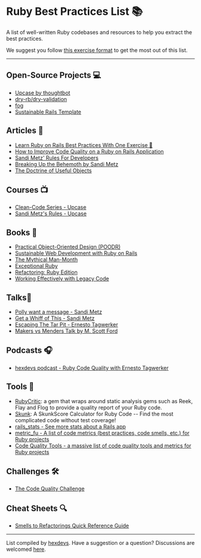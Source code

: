 # Ruby Best Practices List 📚

A list of well-written Ruby codebases and resources to help you extract the best practices.

We suggest you follow [this exercise format](https://www.hexdevs.com/posts/learn-ruby-best-practices-with-one-exercise/#one-exercise-to-teach-you-ruby-on-rails-best-practices) to get the most out of this list.

---
## Open-Source Projects 💻
- [Upcase by thoughtbot](https://github.com/thoughtbot/upcase)
- [dry-rb/dry-validation](https://github.com/dry-rb/dry-validation)
- [fog](https://github.com/fog/fog)
- [Sustainable Rails Template](https://github.com/davetron5000/rails-app-template-sustainable)

## Articles 📰
- [Learn Ruby on Rails Best Practices With One Exercise 🍝](https://www.hexdevs.com/posts/learn-ruby-best-practices-with-one-exercise/)
- [How to Improve Code Quality on a Ruby on Rails Application](https://www.hexdevs.com/posts/technical-debt-ruby-on-rails/)
- [Sandi Metz' Rules For Developers](https://thoughtbot.com/blog/sandi-metz-rules-for-developers)
- [Breaking Up the Behemoth by Sandi Metz](https://sandimetz.com/blog/2017/9/13/breaking-up-the-behemoth)
- [The Doctrine of Useful Objects](http://docs.eventide-project.org/user-guide/useful-objects.html)

## Courses 📺
- [Clean-Code Series - Upcase](https://thoughtbot.com/upcase/clean-code)
- [Sandi Metz's Rules - Upcase](https://thoughtbot.com/upcase/videos/sandi-metzs-rules)

## Books 🔖
- [Practical Object-Oriented Design (POODR)](https://sandimetz.com/products#product-poodr)
- [Sustainable Web Development with Ruby on Rails](https://sustainable-rails.com/)
- [The Mythical Man-Month](https://en.wikipedia.org/wiki/The_Mythical_Man-Month)
- [Exceptional Ruby](https://store.avdi.codes/l/NWtnk)
- [Refactoring: Ruby Edition](https://martinfowler.com/books/refactoringRubyEd.html)
- [Working Effectively with Legacy Code](https://www.goodreads.com/book/show/44919.Working_Effectively_with_Legacy_Code)

## Talks🎤
- [Polly want a message - Sandi Metz](https://www.youtube.com/watch?v=XXi_FBrZQiU)
- [Get a Whiff of This - Sandi Metz](https://www.youtube.com/watch?v=PJjHfa5yxlU)
- [Escaping The Tar Pit - Ernesto Tagwerker](https://www.youtube.com/watch?v=ZyU6K6eR-_A)
- [Makers vs Menders Talk by M. Scott Ford](https://www.youtube.com/watch?v=YW0BpCThjuM)

## Podcasts 🎧
- [hexdevs podcast - Ruby Code Quality with Ernesto Tagwerker](https://www.hexdevs.com/posts/ruby-code-quality-ernesto-tagwerker/)

## Tools 🧰
- [RubyCritic](https://github.com/whitesmith/rubycritic): a gem that wraps around static analysis gems such as Reek, Flay and Flog to provide a quality report of your Ruby code.
- [Skunk](https://github.com/fastruby/skunk): A SkunkScore Calculator for Ruby Code -- Find the most complicated code without test coverage!
- [rails_stats - See more stats about a Rails app](https://github.com/fastruby/rails_stats)
- [metric_fu - A list of code metrics (best practices, code smells, etc.) for Ruby projects](https://github.com/metricfu/metric_fu)
- [Code Quality Tools - a massive list of code quality tools and metrics for Ruby projects](https://github.com/metricfu/metric_fu/wiki/Code-Tools)

## Challenges 🛠️
- [The Code Quality Challenge](https://tuple.app/code-quality-challenge)

## Cheat Sheets 🔍
- [Smells to Refactorings Quick Reference Guide](https://www.industriallogic.com/img/blog/2005/09/smellstorefactorings.pdf)

---
List compiled by [hexdevs](https://www.hexdevs.com).
Have a suggestion or a question? Discussions are welcomed [here](https://github.com/hexdevs/ruby-best-practices-list/discussions/1).
